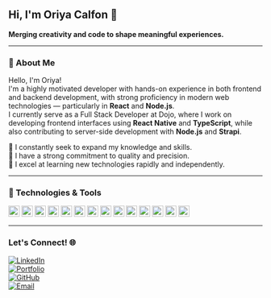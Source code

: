 ## Hi, I'm Oriya Calfon 👋  
**Merging creativity and code to shape meaningful experiences.**

---

### 🌟 About Me

Hello, I'm Oriya!  
I'm a highly motivated developer with hands-on experience in both frontend and backend development, with strong proficiency in modern web technologies — particularly in **React** and **Node.js**.  
I currently serve as a Full Stack Developer at Dojo, where I work on developing frontend interfaces using **React Native** and **TypeScript**, while also contributing to server-side development with **Node.js** and **Strapi**.  

🚀 I constantly seek to expand my knowledge and skills.  
🎯 I have a strong commitment to quality and precision.  
🧠 I excel at learning new technologies rapidly and independently.  

---

### 🔧 Technologies & Tools

<p align="left">
  <img src="https://cdn.jsdelivr.net/gh/devicons/devicon/icons/javascript/javascript-original.svg" height="22" alt="JavaScript" />
  <img src="https://cdn.jsdelivr.net/gh/devicons/devicon/icons/typescript/typescript-original.svg" height="22" alt="TypeScript" />
  <img src="https://cdn.jsdelivr.net/gh/devicons/devicon/icons/html5/html5-original.svg" height="22" alt="HTML" />
  <img src="https://cdn.jsdelivr.net/gh/devicons/devicon/icons/css3/css3-original.svg" height="22" alt="CSS" />
  <img src="https://cdn.jsdelivr.net/gh/devicons/devicon/icons/react/react-original.svg" height="22" alt="React" />
  <img src="https://cdn.jsdelivr.net/gh/devicons/devicon/icons/redux/redux-original.svg" height="22" alt="Redux" />
  <img src="https://cdn.jsdelivr.net/gh/devicons/devicon/icons/nodejs/nodejs-original.svg" height="22" alt="Node.js" />
  <img src="https://cdn.jsdelivr.net/gh/devicons/devicon/icons/dot-net/dot-net-original.svg" height="22" alt=".NET" />
  <img src="https://cdn.jsdelivr.net/gh/devicons/devicon/icons/java/java-original.svg" height="22" alt="Java" />
  <img src="https://cdn.jsdelivr.net/gh/devicons/devicon/icons/git/git-original.svg" height="22" alt="Git" />
  <img src="https://cdn.jsdelivr.net/gh/devicons/devicon/icons/github/github-original.svg" height="22" alt="GitHub" />
  <img src="https://cdn.jsdelivr.net/gh/devicons/devicon/icons/docker/docker-original.svg" height="22" alt="Docker" />
  <img src="https://cdn.jsdelivr.net/gh/devicons/devicon/icons/figma/figma-original.svg" height="22" alt="Figma" />
  <img src="https://cdn.jsdelivr.net/gh/devicons/devicon/icons/postman/postman-original.svg" height="22" alt="Postman" />
</p>

---

### Let's Connect! 🌐

[![LinkedIn](https://img.shields.io/badge/LinkedIn-%230066BB?style=for-the-badge&logo=linkedin&logoColor=white&labelColor=E6F0FA&rounded=true)](https://www.linkedin.com/in/your-profile)  
[![Portfolio](https://img.shields.io/badge/Portfolio-%230066BB?style=for-the-badge&logo=about-dot-me&logoColor=white&labelColor=E6F0FA&rounded=true)](https://your-portfolio-link.netlify.app)  
[![GitHub](https://img.shields.io/badge/GitHub-%230066BB?style=for-the-badge&logo=github&logoColor=white&labelColor=E6F0FA&rounded=true)](https://github.com/your-username)  
[![Email](https://img.shields.io/badge/Email-%230066BB?style=for-the-badge&logo=gmail&logoColor=white&labelColor=E6F0FA&rounded=true)](mailto:your.email@example.com)




